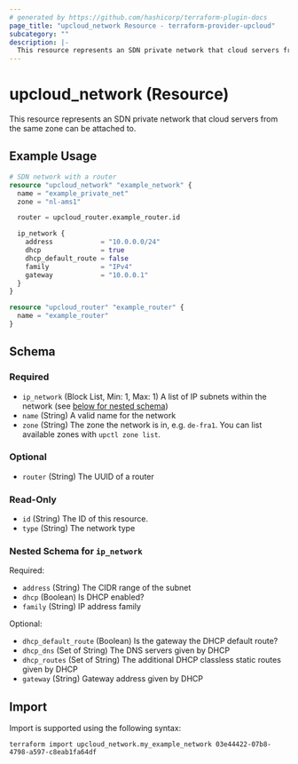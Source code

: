 ```yaml
---
# generated by https://github.com/hashicorp/terraform-plugin-docs
page_title: "upcloud_network Resource - terraform-provider-upcloud"
subcategory: ""
description: |-
  This resource represents an SDN private network that cloud servers from the same zone can be attached to.
---
```


# upcloud_network (Resource)

This resource represents an SDN private network that cloud servers from the same zone can be attached to.

## Example Usage

```terraform
# SDN network with a router
resource "upcloud_network" "example_network" {
  name = "example_private_net"
  zone = "nl-ams1"

  router = upcloud_router.example_router.id

  ip_network {
    address            = "10.0.0.0/24"
    dhcp               = true
    dhcp_default_route = false
    family             = "IPv4"
    gateway            = "10.0.0.1"
  }
}

resource "upcloud_router" "example_router" {
  name = "example_router"
}
```

<!-- schema generated by tfplugindocs -->
## Schema

### Required

- `ip_network` (Block List, Min: 1, Max: 1) A list of IP subnets within the network (see [below for nested schema](#nestedblock--ip_network))
- `name` (String) A valid name for the network
- `zone` (String) The zone the network is in, e.g. `de-fra1`. You can list available zones with `upctl zone list`.

### Optional

- `router` (String) The UUID of a router

### Read-Only

- `id` (String) The ID of this resource.
- `type` (String) The network type

<a id="nestedblock--ip_network"></a>
### Nested Schema for `ip_network`

Required:

- `address` (String) The CIDR range of the subnet
- `dhcp` (Boolean) Is DHCP enabled?
- `family` (String) IP address family

Optional:

- `dhcp_default_route` (Boolean) Is the gateway the DHCP default route?
- `dhcp_dns` (Set of String) The DNS servers given by DHCP
- `dhcp_routes` (Set of String) The additional DHCP classless static routes given by DHCP
- `gateway` (String) Gateway address given by DHCP

## Import

Import is supported using the following syntax:

```shell
terraform import upcloud_network.my_example_network 03e44422-07b8-4798-a597-c8eab1fa64df
```
